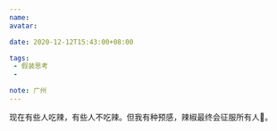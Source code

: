 ```yaml
---
name:
avatar:

date: 2020-12-12T15:43:00+08:00

tags:
 - 假装思考
 -

note: 广州
---
```

现在有些人吃辣，有些人不吃辣。但我有种预感，辣椒最终会征服所有人🤪。
